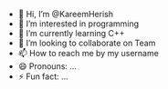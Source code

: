 - 👋 Hi, I’m @KareemHerish
- 👀 I’m interested in programming
- 🌱 I’m currently learning C++
- 💞️ I’m looking to collaborate on Team
- 📫 How to reach me by my username
- 😄 Pronouns: ...
- ⚡ Fun fact: ...

<!---
KareemHerish/KareemHerish is a ✨ special ✨ repository because its `README.md` (this file) appears on your GitHub profile.
You can click the Preview link to take a look at your changes.
--->
